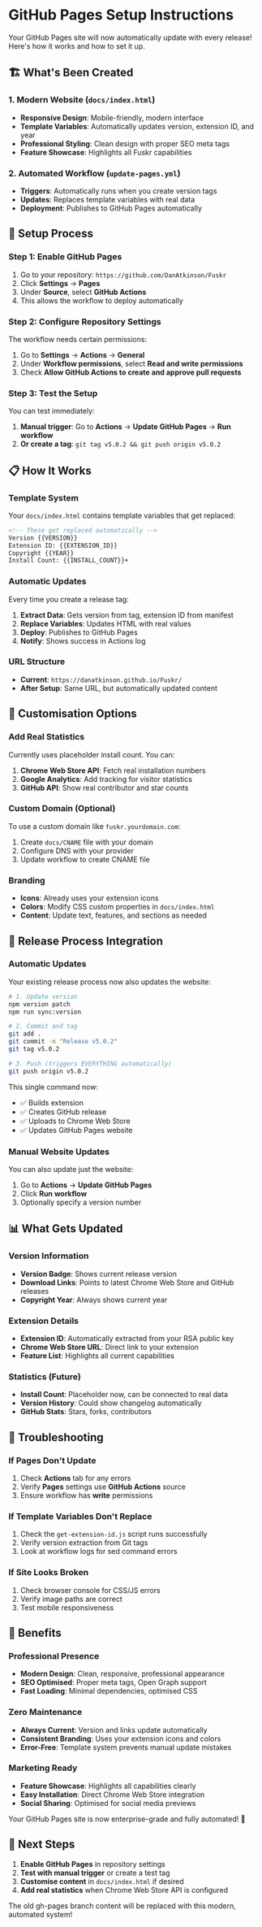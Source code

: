 # GitHub Pages Setup Instructions

Your GitHub Pages site will now automatically update with every release! Here's how it works and how to set it up.

## 🏗️ What's Been Created

### 1. Modern Website (`docs/index.html`)
- **Responsive Design**: Mobile-friendly, modern interface
- **Template Variables**: Automatically updates version, extension ID, and year
- **Professional Styling**: Clean design with proper SEO meta tags
- **Feature Showcase**: Highlights all Fuskr capabilities

### 2. Automated Workflow (`update-pages.yml`)
- **Triggers**: Automatically runs when you create version tags
- **Updates**: Replaces template variables with real data
- **Deployment**: Publishes to GitHub Pages automatically

## 🚀 Setup Process

### Step 1: Enable GitHub Pages
1. Go to your repository: `https://github.com/DanAtkinson/Fuskr`
2. Click **Settings** → **Pages**
3. Under **Source**, select **GitHub Actions**
4. This allows the workflow to deploy automatically

### Step 2: Configure Repository Settings
The workflow needs certain permissions:
1. Go to **Settings** → **Actions** → **General**
2. Under **Workflow permissions**, select **Read and write permissions**
3. Check **Allow GitHub Actions to create and approve pull requests**

### Step 3: Test the Setup
You can test immediately:
1. **Manual trigger**: Go to **Actions** → **Update GitHub Pages** → **Run workflow**
2. **Or create a tag**: `git tag v5.0.2 && git push origin v5.0.2`

## 📋 How It Works

### Template System
Your `docs/index.html` contains template variables that get replaced:

```html
<!-- These get replaced automatically -->
Version {{VERSION}} 
Extension ID: {{EXTENSION_ID}}
Copyright {{YEAR}}
Install Count: {{INSTALL_COUNT}}+
```

### Automatic Updates
Every time you create a release tag:

1. **Extract Data**: Gets version from tag, extension ID from manifest
2. **Replace Variables**: Updates HTML with real values  
3. **Deploy**: Publishes to GitHub Pages
4. **Notify**: Shows success in Actions log

### URL Structure
- **Current**: `https://danatkinson.github.io/Fuskr/`
- **After Setup**: Same URL, but automatically updated content

## 🎨 Customisation Options

### Add Real Statistics
Currently uses placeholder install count. You can:
1. **Chrome Web Store API**: Fetch real installation numbers
2. **Google Analytics**: Add tracking for visitor statistics
3. **GitHub API**: Show real contributor and star counts

### Custom Domain (Optional)
To use a custom domain like `fuskr.yourdomain.com`:
1. Create `docs/CNAME` file with your domain
2. Configure DNS with your provider
3. Update workflow to create CNAME file

### Branding
- **Icons**: Already uses your extension icons
- **Colors**: Modify CSS custom properties in `docs/index.html`
- **Content**: Update text, features, and sections as needed

## 🔄 Release Process Integration

### Automatic Updates
Your existing release process now also updates the website:

```bash
# 1. Update version
npm version patch
npm run sync:version

# 2. Commit and tag  
git add .
git commit -m "Release v5.0.2"
git tag v5.0.2

# 3. Push (triggers EVERYTHING automatically)
git push origin v5.0.2
```

This single command now:
- ✅ Builds extension
- ✅ Creates GitHub release  
- ✅ Uploads to Chrome Web Store
- ✅ Updates GitHub Pages website

### Manual Website Updates
You can also update just the website:
1. Go to **Actions** → **Update GitHub Pages**
2. Click **Run workflow**
3. Optionally specify a version number

## 📊 What Gets Updated

### Version Information
- **Version Badge**: Shows current release version
- **Download Links**: Points to latest Chrome Web Store and GitHub releases
- **Copyright Year**: Always shows current year

### Extension Details
- **Extension ID**: Automatically extracted from your RSA public key
- **Chrome Web Store URL**: Direct link to your extension
- **Feature List**: Highlights all current capabilities

### Statistics (Future)
- **Install Count**: Placeholder now, can be connected to real data
- **Version History**: Could show changelog automatically
- **GitHub Stats**: Stars, forks, contributors

## 🔧 Troubleshooting

### If Pages Don't Update
1. Check **Actions** tab for any errors
2. Verify **Pages** settings use **GitHub Actions** source
3. Ensure workflow has **write** permissions

### If Template Variables Don't Replace  
1. Check the `get-extension-id.js` script runs successfully
2. Verify version extraction from Git tags
3. Look at workflow logs for sed command errors

### If Site Looks Broken
1. Check browser console for CSS/JS errors
2. Verify image paths are correct
3. Test mobile responsiveness

## 🎉 Benefits

### Professional Presence
- **Modern Design**: Clean, responsive, professional appearance
- **SEO Optimised**: Proper meta tags, Open Graph support
- **Fast Loading**: Minimal dependencies, optimised CSS

### Zero Maintenance  
- **Always Current**: Version and links update automatically
- **Consistent Branding**: Uses your extension icons and colors
- **Error-Free**: Template system prevents manual update mistakes

### Marketing Ready
- **Feature Showcase**: Highlights all capabilities clearly
- **Easy Installation**: Direct Chrome Web Store integration
- **Social Sharing**: Optimised for social media previews

Your GitHub Pages site is now enterprise-grade and fully automated! 🚀

## 📝 Next Steps

1. **Enable GitHub Pages** in repository settings
2. **Test with manual trigger** or create a test tag
3. **Customise content** in `docs/index.html` if desired
4. **Add real statistics** when Chrome Web Store API is configured

The old gh-pages branch content will be replaced with this modern, automated system!
